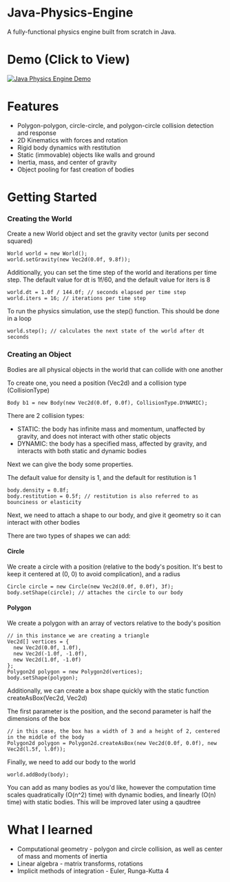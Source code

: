 # Java-Physics-Engine
A fully-functional physics engine built from scratch in Java.

# Demo (Click to View)
[![Java Physics Engine Demo](http://img.youtube.com/vi/T8EzDo6zRXo/0.jpg)](http://www.youtube.com/watch?v=T8EzDo6zRXo "Java Physics Engine Demo")

# Features
- Polygon-polygon, circle-circle, and polygon-circle collision detection and response
- 2D Kinematics with forces and rotation
- Rigid body dynamics with restitution
- Static (immovable) objects like walls and ground
- Inertia, mass, and center of gravity
- Object pooling for fast creation of bodies

# Getting Started
<h3> Creating the World </h3>
Create a new World object and set the gravity vector (units per second squared)

```
World world = new World();
world.setGravity(new Vec2d(0.0f, 9.8f));
```

Additionally, you can set the time step of the world and iterations per time step.
The default value for dt is 1f/60, and
the default value for iters is 8

```
world.dt = 1.0f / 144.0f; // seconds elapsed per time step
world.iters = 16; // iterations per time step
```

To run the physics simulation, use the step() function. This should be done in a loop

```
world.step(); // calculates the next state of the world after dt seconds
```

<h3> Creating an Object </h3>
Bodies are all physical objects in the world that can collide with one another

To create one, you need a position (Vec2d) and a collision type (CollisionType)

```
Body b1 = new Body(new Vec2d(0.0f, 0.0f), CollisionType.DYNAMIC);
```

There are 2 collision types:
- STATIC: the body has infinite mass and momentum, unaffected by gravity, and does not interact with other static objects
- DYNAMIC: the body has a specified mass, affected by gravity, and interacts with both static and dynamic bodies

Next we can give the body some properties.

The default value for density is 1, and the default for restitution is 1

```
body.density = 0.8f;
body.restitution = 0.5f; // restitution is also referred to as bounciness or elasticity
```

Next, we need to attach a shape to our body, and give it geometry so it can interact with other bodies

There are two types of shapes we can add:
<h4> Circle </h4>
We create a circle with a position (relative to the body's position. It's best to keep it centered at (0, 0) to avoid complication), and a radius

```
Circle circle = new Circle(new Vec2d(0.0f, 0.0f), 3f);
body.setShape(circle); // attaches the circle to our body
```

<h4> Polygon </h4>
We create a polygon with an array of vectors relative to the body's position

```
// in this instance we are creating a triangle
Vec2d[] vertices = {
  new Vec2d(0.0f, 1.0f),
  new Vec2d(-1.0f, -1.0f),
  new Vec2d(1.0f, -1.0f)
};
Polygon2d polygon = new Polygon2d(vertices);
body.setShape(polygon);
```

Additionally, we can create a box shape quickly with the static function createAsBox(Vec2d, Vec2d)

The first parameter is the position, and the second parameter is half the dimensions of the box

```
// in this case, the box has a width of 3 and a height of 2, centered in the middle of the body
Polygon2d polygon = Polygon2d.createAsBox(new Vec2d(0.0f, 0.0f), new Vec2d(l.5f, l.0f));
```

Finally, we need to add our body to the world

```
world.addBody(body);
```

You can add as many bodies as you'd like, however the computation time scales quadratically (O(n^2) time) with dynamic bodies, and linearly (O(n) time) with static bodies. This will be improved later using a qaudtree

# What I learned
- Computational geometry - polygon and circle collision, as well as center of mass and moments of inertia
- Linear algebra - matrix transforms, rotations
- Implicit methods of integration - Euler, Runga-Kutta 4

